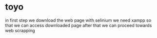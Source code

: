 # toyo
in first step we download the web page with selinium 
we need xampp so that we can access downloaded page after that we can proceed towards 
web scrapping
